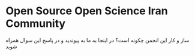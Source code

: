 # Open Source Open Science Iran Community

ساز و کار این انجمن چکونه است؟ در اینجا به ما به پیوندید  و در پاسخ این سوال همراه شوید
